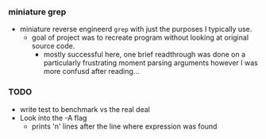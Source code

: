 ### miniature grep
* miniature reverse engineerd `grep` with just the purposes I typically use.
    * goal of project was to recreate program without looking at original source code.
        - mostly successful here, one brief readthrough was done on a particularly frustrating moment parsing arguments however I was more confusd after reading...

### TODO
* write test to benchmark vs the real deal
* Look into the -A flag 
	- prints 'n' lines after the line where expression was found
